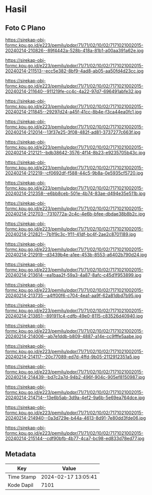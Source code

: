 # Hasil

## Foto C Plano

https://sirekap-obj-formc.kpu.go.id/e223/pemilu/pdpr/71/71/02/10/02/7171021002015-20240214-210826--89f4442a-528b-418a-81b1-a00aa391a62e.jpg

https://sirekap-obj-formc.kpu.go.id/e223/pemilu/pdpr/71/71/02/10/02/7171021002015-20240214-211513--ecc5e382-8bf9-4ad8-ab05-aa50fd4d23cc.jpg

https://sirekap-obj-formc.kpu.go.id/e223/pemilu/pdpr/71/71/02/10/02/7171021002015-20240214-211640--911219fe-cc4c-4a22-97d7-696491abfe32.jpg

https://sirekap-obj-formc.kpu.go.id/e223/pemilu/pdpr/71/71/02/10/02/7171021002015-20240214-211845--29297d24-a45f-41cc-8b4e-f3ca44ea0fc1.jpg

https://sirekap-obj-formc.kpu.go.id/e223/pemilu/pdpr/71/71/02/10/02/7171021002015-20240214-212014--13f37e25-3f08-482f-ad81-3737277c663f.jpg

https://sirekap-obj-formc.kpu.go.id/e223/pemilu/pdpr/71/71/02/10/02/7171021002015-20240214-212121--bdb38642-3576-4f14-8b23-e9235705b43c.jpg

https://sirekap-obj-formc.kpu.go.id/e223/pemilu/pdpr/71/71/02/10/02/7171021002015-20240214-212219--cf0692df-f588-44c5-9b8a-0e5935cf5720.jpg

https://sirekap-obj-formc.kpu.go.id/e223/pemilu/pdpr/71/71/02/10/02/7171021002015-20240214-212358--e6bb8ceb-501e-4b74-83ae-d494e35e511b.jpg

https://sirekap-obj-formc.kpu.go.id/e223/pemilu/pdpr/71/71/02/10/02/7171021002015-20240214-212703--7310772a-2c4c-4e6b-bfee-dbdae38b8b2c.jpg

https://sirekap-obj-formc.kpu.go.id/e223/pemilu/pdpr/71/71/02/10/02/7171021002015-20240214-212821--7b1f9c3c-1f11-41df-bc4f-2ae2c8701189.jpg

https://sirekap-obj-formc.kpu.go.id/e223/pemilu/pdpr/71/71/02/10/02/7171021002015-20240214-212919--d3439b4e-a1ee-453b-8553-a6402b790d24.jpg

https://sirekap-obj-formc.kpu.go.id/e223/pemilu/pdpr/71/71/02/10/02/7171021002015-20240214-213614--ea1baa2f-59a3-4a87-8afc-c45d1f953899.jpg

https://sirekap-obj-formc.kpu.go.id/e223/pemilu/pdpr/71/71/02/10/02/7171021002015-20240214-213735--a4ff00f6-c704-4ea1-aa9f-62a81dbd7b95.jpg

https://sirekap-obj-formc.kpu.go.id/e223/pemilu/pdpr/71/71/02/10/02/7171021002015-20240214-213851--891911c4-cdfb-49e0-8115-c83526d40940.jpg

https://sirekap-obj-formc.kpu.go.id/e223/pemilu/pdpr/71/71/02/10/02/7171021002015-20240214-214006--ab7e1ddb-b809-4887-a14e-cc9fffe5aabe.jpg

https://sirekap-obj-formc.kpu.go.id/e223/pemilu/pdpr/71/71/02/10/02/7171021002015-20240214-214117--20c77089-ed7d-4ffd-9b05-2112912351a5.jpg

https://sirekap-obj-formc.kpu.go.id/e223/pemilu/pdpr/71/71/02/10/02/7171021002015-20240214-214439--bd7c2a7d-94b2-496f-904c-905ef8150987.jpg

https://sirekap-obj-formc.kpu.go.id/e223/pemilu/pdpr/71/71/02/10/02/7171021002015-20240214-214714--13e6b5ab-3d9a-4ef2-9a6b-5e69ea764dce.jpg

https://sirekap-obj-formc.kpu.go.id/e223/pemilu/pdpr/71/71/02/10/02/7171021002015-20240214-214940--0a3d729e-b44a-4613-8d91-7e80dd3fde06.jpg

https://sirekap-obj-formc.kpu.go.id/e223/pemilu/pdpr/71/71/02/10/02/7171021002015-20240214-215144--cdf90bfb-4b77-4ca7-bc98-ed833d78ed77.jpg


## Metadata

| Key        | Value               |
| ---------- | ------------------- |
| Time Stamp | 2024-02-17 13:05:41 |
| Kode Dapil | 7101                |



